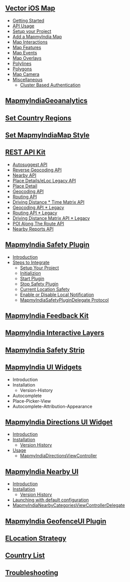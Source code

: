 ## [Vector iOS Map](Home.md)

* <a href="Home.html#getting-started">Getting Started</a>
* <a href="Home.html#api-usage">API Usage</a>
* <a href="Home.html#setup-your-project">Setup your Project</a>
* <a href="Home.html#add-a-mapmyindia-map">Add a MapmyIndia Map</a>
* <a href="Home.html#map-interactions">Map Interactions</a>
* <a href="Home.html#map-features">Map Features</a>
* <a href="Home.html#map-events">Map Events</a>
* <a href="Home.html#map-overlays">Map Overlays</a>
* <a href="Home.html#polylines">Polylines</a>
* <a href="Home.html#polygons">Polygons</a>
* <a href="Home.html#map-camera">Map Camera</a>
* <a href="Home.html#miscellaneous">Miscellaneous</a>
	* <a href="Home.html#cluster-based-authentication">Cluster Based Authentication</a>

## [MapmyIndiaGeoanalytics](MapmyIndiaGeoanalytics.md)


## [Set Country Regions](Set-Regions.md)


## [Set MapmyIndiaMap Style](Set-MapmyIndia-style.md)


## [REST API Kit](REST-API-Kit.md)

* <a href="REST-API-Kit.html#autosuggest-api">Autosuggest API</a>
* <a href="REST-API-Kit.html#reverse-geocoding-api">Reverse Geocoding API</a>
* <a href="REST-API-Kit.html#nearby-api">Nearby API</a>
* <a href="REST-API-Kit.html#place-detailseloc-legacy-api">Place Details/eLoc Legacy API</a>
* <a href="REST-API-Kit.html#place-detail">Place Detail</a>
* <a href="REST-API-Kit.html#geocoding-api">Geocoding API</a>
* <a href="REST-API-Kit.html#routing-api">Routing API</a>
* <a href="REST-API-Kit.html#driving-distance-time-matrix-api">Driving Distance * Time Matrix API</a>
* <a href="REST-API-Kit.html#geocoding-api---legacy">Geocoding API * Legacy</a>
* <a href="REST-API-Kit.html#routing-api---legacy">Routing API * Legacy</a>
* <a href="REST-API-Kit.html#driving-distance-matrix-api---legacy">Driving Distance Matrix API * Legacy</a>
* <a href="REST-API-Kit.html#poi-along-the-route-api">POI Along The Route API</a>
* <a href="REST-API-Kit.html#nearby-reports-api">Nearby Reports API</a>


## [MapmyIndia Safety Plugin](MapmyIndia-Safety-Plugin.md)

* <a href="MapmyIndia-Safety-Plugin.html#introduction">Introduction</a>
* <a href="MapmyIndia-Safety-Plugin.html#Steps-to-Integrate-SDK-in-an-application">Steps to Integrate</a>
	* <a href="MapmyIndia-Safety-Plugin.html#1-Setup-Your-project">Setup Your Project</a>
	* <a href="MapmyIndia-Safety-Plugin.html#2-initialization">Initializion</a>
	* <a href="MapmyIndia-Safety-Plugin.html#3-Start-plugin">Start Plugin</a>
	* <a href="MapmyIndia-Safety-Plugin.html#4-Stop-Safety-plugin">Stop Safety Plugin</a>
	* <a href="MapmyIndia-Safety-Plugin.html#5-Current-Location-safety">Current Location Safety</a>
	* <a href="MapmyIndia-Safety-Plugin.html#6-Enable-or-Disable-Local-notification">Enable or Disable Local Notification</a>
	* <a href="MapmyIndia-Safety-Plugin.html#7-MapmyIndiaSafetyPluginDelegate-protocol">MapmyIndiaSafetyPluginDelegate Protocol</a>

## [MapmyIndia Feedback Kit](MapmyIndia-Feedback-Kit.md)

## [MapmyIndia Interactive Layers](MapmyIndia-Interactive-Layers.md)

## [MapmyIndia Safety Strip](MapmyIndia-Safety-Strip.md)

## [MapmyIndia UI Widgets](MapmyIndiaUIWidgets.md)

* <a herf="MapmyIndiaUIWidgets.html#introduction">Introduction</a>
* <a herf="MapmyIndiaUIWidgets.html#installation">Installation</a>
	* <a herf="MapmyIndiaUIWidgets.html#version-history">Version-History</a>
* <a herf="MapmyIndiaUIWidgets.html#autocomplete">Autocomplete</a>
* <a herf="MapmyIndiaUIWidgets.html#place-picker-view">Place-Picker-View</a>
* <a herf="MapmyIndiaUIWidgets.html#autocomplete-attribution-appearance">Autocomplete-Attribution-Appearance</a>

## [MapmyIndia Directions UI Widget](MapmyIndiaDirectionsUIWidget.md)

* [Introduction](MapmyIndiaDirectionsUIWidget#Introduction.md)
* [Installation](MapmyIndiaDirectionsUIWidget#Installation.md)
	* [Version History](MapmyIndiaDirectionsViewController#Version-History.md)
* [Usage](MapmyIndiaDirectionsUIWidget#Usage.md)
	* [MapmyIndiaDirectionsViewController](MapmyIndiaDirectionsUIWidget#MapmyIndiaDirectionsViewController.md)


## [MapmyIndia Nearby UI](MapmyIndiaNearbyUI.md)

* [Introduction](MapmyIndiaNearbyUI#Introduction.md)
* [Installation](MapmyIndiaNearbyUI#Installation.md)
	* [Version History](MapmyIndiaNearbyUI#Version-History.md)
* [Launching with default configuration](MapmyIndiaNearbyUI#Launching-with-default-configuration.md)
* [MapmyIndiaNearbyCategoriesViewControllerDelegate](MapmyIndiaNearbyUI#MapmyIndiaNearbyCategoriesViewControllerDelegate.md)

## [MapmyIndia GeofenceUI Plugin](MapmyIndiaGeofenceUI-Plugin.md)

## [ELocation Strategy](MapmyIndiaMaps-E-Location-Strategy.md)

## [Country List](https://github.com/MapmyIndia/mapmyindia-rest-api/blob/master/docs/countryISO.md)

## [Troubleshooting](Troubleshooting.md)
